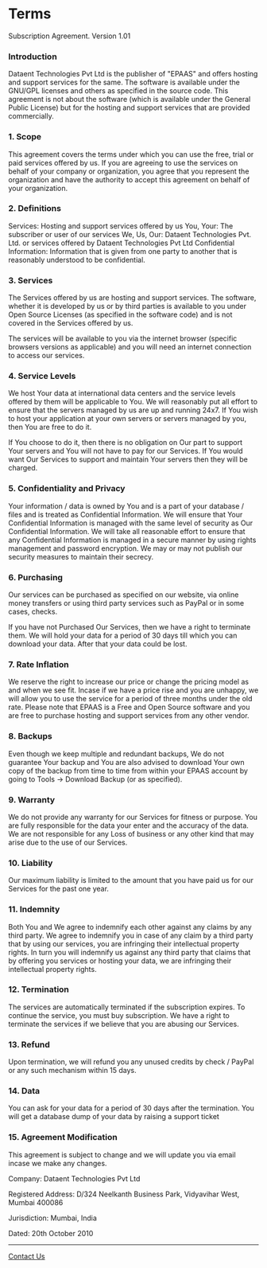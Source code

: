 # Terms

Subscription Agreement.
Version 1.01

### Introduction

Dataent Technologies Pvt Ltd is the publisher of "EPAAS" and offers hosting and support services for the same. The software is available under the GNU/GPL licenses and others as specified in the source code. This agreement is not about the software (which is available under the General Public License) but for the hosting and support services that are provided commercially.

### 1. Scope

This agreement covers the terms under which you can use the free, trial or paid services offered by us. If you are agreeing to use the services on behalf of your company or organization, you agree that you represent the organization and have the authority to accept this agreement on behalf of your organization.

### 2. Definitions

Services: Hosting and support services offered by us
You, Your: The subscriber or user of our services
We, Us, Our: Dataent Technologies Pvt. Ltd. or services offered by Dataent Technologies Pvt Ltd
Confidential Information: Information that is given from one party to another that is reasonably understood to be confidential.

### 3. Services

The Services offered by us are hosting and support services. The software, whether it is developed by us or by third parties is available to you under Open Source Licenses (as specified in the software code) and is not covered in the Services offered by us.

The services will be available to you via the internet browser (specific browsers versions as applicable) and you will need an internet connection to access our services.

### 4. Service Levels

We host Your data at international data centers and the service levels offered by them will be applicable to You. We will reasonably put all effort to ensure that the servers managed by us are up and running 24x7. If You wish to host your application at your own servers or servers managed by you, then You are free to do it.

If You choose to do it, then there is no obligation on Our part to support Your servers and You will not have to pay for our Services. If You would want Our Services to support and maintain Your servers then they will be charged.

### 5. Confidentiality and Privacy

Your information / data is owned by You and is a part of your database / files and is treated as Confidential Information. We will ensure that Your Confidential Information is managed with the same level of security as Our Confidential Information. We will take all reasonable effort to ensure that any Confidential Information is managed in a secure manner by using rights management and password encryption. We may or may not publish our security measures to maintain their secrecy.

### 6. Purchasing

Our services can be purchased as specified on our website, via online money transfers or using third party services such as PayPal or in some cases, checks.

If you have not Purchased Our Services, then we have a right to terminate them. We will hold your data for a period of 30 days till which you can download your data. After that your data could be lost.

### 7. Rate Inflation

We reserve the right to increase our price or change the pricing model as and when we see fit. Incase if we have a price rise and you are unhappy, we will allow you to use the service for a period of three months under the old rate. Please note that EPAAS is a Free and Open Source software and you are free to purchase hosting and support services from any other vendor.

### 8. Backups

Even though we keep multiple and redundant backups, We do not guarantee Your backup and You are also advised to download Your own copy of the backup from time to time from within your EPAAS account by going to Tools -> Download Backup (or as specified).

### 9. Warranty

We do not provide any warranty for our Services for fitness or purpose. You are fully responsible for the data your enter and the accuracy of the data. We are not responsible for any Loss of business or any other kind that may arise due to the use of our Services.

### 10. Liability

Our maximum liability is limited to the amount that you have paid us for our Services for the past one year.

### 11. Indemnity

Both You and We agree to indemnify each other against any claims by any third party. We agree to indemnify you in case of any claim by a third party that by using our services, you are infringing their intellectual property rights. In turn you will indemnify us against any third party that claims that by offering you services or hosting your data, we are infringing their intellectual property rights.

### 12. Termination

The services are automatically terminated if the subscription expires. To continue the service, you must buy subscription. We have a right to terminate the services if we believe that you are abusing our Services.

### 13. Refund

Upon termination, we will refund you any unused credits by check / PayPal or any such mechanism within 15 days.

### 14. Data

You can ask for your data for a period of 30 days after the termination. You will get a database dump of your data by raising a support ticket

### 15. Agreement Modification

This agreement is subject to change and we will update you via email incase we make any changes.

Company: Dataent Technologies Pvt Ltd

Registered Address: D/324 Neelkanth Business Park, Vidyavihar West, Mumbai 400086

Jurisdiction: Mumbai, India

Dated: 20th October 2010

---

<p class="text-center"><a class="btn btn-default" href="/contact">Contact Us</a></p>
